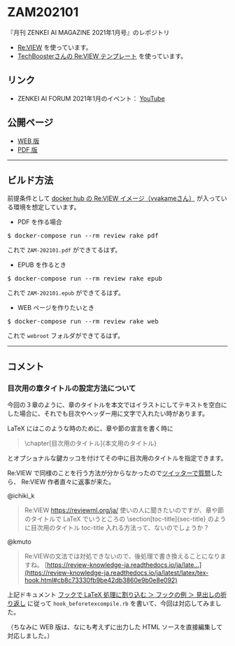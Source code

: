 # ZAM202101
『月刊 ZENKEI AI MAGAZINE 2021年1月号』のレポジトリ

* [Re:VIEW](https://reviewml.org/ja/) を使っています。
* [TechBoosterさんの Re:VIEW テンプレート](https://github.com/TechBooster/ReVIEW-Template) を使っています。

## リンク

* ZENKEI AI FORUM 2021年1月のイベント： [YouTube](https://youtu.be/YLhwFth0OtE)

## 公開ページ

* [WEB 版](https://zenkei-ai-forum.github.io/ZAM202101/)
* [PDF 版](https://zenkei-ai-forum.github.io/ZAM202101/ZAM202101-v2.pdf)

---

## ビルド方法

前提条件として [docker hub の Re:VIEW イメージ（vvakameさん）](https://hub.docker.com/r/vvakame/review/) が入っている環境を想定しています。

* PDF を作る場合

<pre>$ docker-compose run --rm review rake pdf</pre>
これで `ZAM-202101.pdf` ができてるはず。

* EPUB を作るとき

<pre>$ docker-compose run --rm review rake epub</pre>
これで `ZAM-202101.epub` ができてるはず。

* WEB ページを作りたいとき

<pre>$ docker-compose run --rm review rake web</pre>
これで `webroot` フォルダができてるはず。

---

## コメント

### 目次用の章タイトルの設定方法について

今回の３章のように、章のタイトルを本文ではイラストにしてテキストを空白にした場合に、それでも目次やヘッダー用に文字で入れたい時があります。

LaTeX にはこのような時のために、章や節の宣言を書く時に
> \chapter[目次用のタイトル]{本文用のタイトル}

とオプショナルな鍵カッコを付けてその中に目次用のタイトルを指定できます。

Re:VIEW で同様のことを行う方法が分からなかったので[ツイッターで質問](https://twitter.com/ichiki_k/status/1363016520603852805)したら、 Re:VIEW 作者直々に返事が来た。

@ichiki_k
> Re:VIEW https://reviewml.org/ja/ 使いの人に聞きたいのですが、章や節のタイトルで LaTeX でいうところの \section[toc-title]{sec-title} のように目次用のタイトル toc-title 入れる方法って、ないのでしょうか？

@kmuto
> Re:VIEWの文法では対処できないので、後処理で書き換えることになりますね。 [https://review-knowledge-ja.readthedocs.io/ja/late...](https://review-knowledge-ja.readthedocs.io/ja/latest/latex/tex-hook.html#cb8c73330fb9be42db3860e9b0e8e092)

上記ドキュメント [フックで LaTeX 処理に割り込む ＞ フックの例 ＞ 見出しの折り返し](https://review-knowledge-ja.readthedocs.io/ja/latest/latex/tex-hook.html#cb8c73330fb9be42db3860e9b0e8e092) に従って `hook_beforetexcompile.rb` を書いて、今回は対応してみました。

（ちなみに WEB 版は、なにも考えずに出力した HTML ソースを直接編集して対応しました。）
